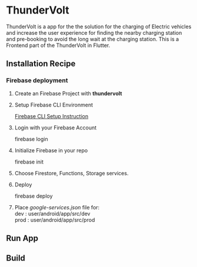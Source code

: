 # ThunderVolt

ThunderVolt is a app for the the solution for the charging of Electric vehicles and increase the user experience for finding the nearby charging station and pre-booking to avoid the long wait at the charging station. This is a Frontend part of the ThunderVolt in Flutter.

## Installation Recipe
### Firebase deployment
1. Create an Firebase Project with <b>thundervolt</b>
2. Setup Firebase CLI Environment

    [Firebase CLI Setup Instruction](https://firebase.google.com/docs/cli)
3. Login with your Firebase Account
    
    firebase login
    
4. Initialize Firebase in your repo
    
    firebase init
    
5. Choose Firestore, Functions, Storage services.
6. Deploy
    
    firebase deploy
    
7. Place <i>google-services.json</i> file for:</br>
    dev : user/android/app/src/dev</br>
    prod : user/android/app/src/prod

## Run App


## Build

